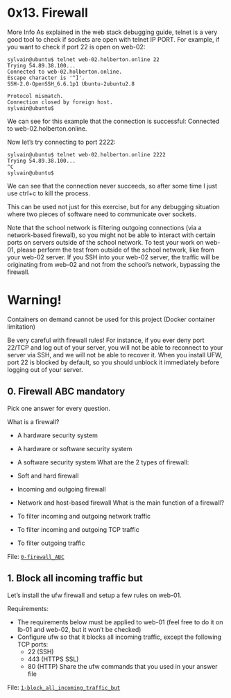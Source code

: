 # 0x13. Firewall
More Info
As explained in the web stack debugging guide, telnet is a very good tool to check if sockets are open with telnet IP PORT. For example, if you want to check if port 22 is open on web-02:

    sylvain@ubuntu$ telnet web-02.holberton.online 22
    Trying 54.89.38.100...
    Connected to web-02.holberton.online.
    Escape character is '^]'.
    SSH-2.0-OpenSSH_6.6.1p1 Ubuntu-2ubuntu2.8

    Protocol mismatch.
    Connection closed by foreign host.
    sylvain@ubuntu$
We can see for this example that the connection is successful: Connected to web-02.holberton.online.

Now let’s try connecting to port 2222:

    sylvain@ubuntu$ telnet web-02.holberton.online 2222
    Trying 54.89.38.100...
    ^C
    sylvain@ubuntu$
We can see that the connection never succeeds, so after some time I just use ctrl+c to kill the process.

This can be used not just for this exercise, but for any debugging situation where two pieces of software need to communicate over sockets.

Note that the school network is filtering outgoing connections (via a network-based firewall), so you might not be able to interact with certain ports on servers outside of the school network. To test your work on web-01, please perform the test from outside of the school network, like from your web-02 server. If you SSH into your web-02 server, the traffic will be originating from web-02 and not from the school’s network, bypassing the firewall.

# Warning!
Containers on demand cannot be used for this project (Docker container limitation)

Be very careful with firewall rules! For instance, if you ever deny port 22/TCP and log out of your server, you will not be able to reconnect to your server via SSH, and we will not be able to recover it. When you install UFW, port 22 is blocked by default, so you should unblock it immediately before logging out of your server.

## 0. Firewall ABC mandatory
Pick one answer for every question.

What is a firewall?

* A hardware security system
* A hardware or software security system
* A software security system
What are the 2 types of firewall:

* Soft and hard firewall
* Incoming and outgoing firewall
* Network and host-based firewall
What is the main function of a firewall?

* To filter incoming and outgoing network traffic
* To filter incoming and outgoing TCP traffic
* To filter outgoing traffic

File: [`0-firewall_ABC`](https://github.com/paurbano/holberton-system_engineering-devops/blob/master/0x13-firewall/0-firewall_ABC)

## 1. Block all incoming traffic but
Let’s install the ufw firewall and setup a few rules on web-01.

Requirements:

* The requirements below must be applied to web-01 (feel free to do it on lb-01 and web-02, but it won’t be checked)
* Configure ufw so that it blocks all incoming traffic, except the following TCP ports:
    * 22 (SSH)
    * 443 (HTTPS SSL)
    * 80 (HTTP)
Share the ufw commands that you used in your answer file

File: [`1-block_all_incoming_traffic_but`](https://github.com/paurbano/holberton-system_engineering-devops/blob/master/0x13-firewall/1-block_all_incoming_traffic_but)